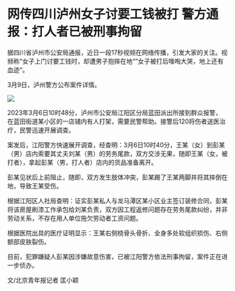 # 网传四川泸州女子讨要工钱被打 警方通报：打人者已被刑事拘留

据四川省泸州市公安局通报，近日一段17秒视频在网络传播，引发大家的关注。视频称“女子上门讨要工钱时，却遭男子抱摔在地“”女子被打后嚎啕大哭，地上还有血迹“。

3月9日，泸州警方公布案件详情。

![](https://inews.gtimg.com/om_bt/OOAueJ_6OQlBTCpFLGOvDFHJiq7_rV9vvLWIHeYaJjKSUAA/1000)

2023年3月6日10时48分，泸州市公安局江阳区分局蓝田派出所接到群众报警，在蓝田街道某小区的一店铺内有人打架，需要民警帮助。接警后120将伤者送医治疗，民警迅速开展调查。

案发后，江阳警方快速展开调查，经查明：3月6日10时40分，王某（女）到彭某（男）店内索要其丈夫刘某（男）的劳务尾款，双方交涉无果，随即王某（女，被打者），拿起彭某（男，打人者）店内的货品准备离开。

彭某见状后上前阻止，随即，双方发生肢体冲突，彭某踢了王某两脚并将其摔倒在地，导致王某受伤。

根据江阳区人社局查明：证实彭某私人与龙马潭区某小区业主签订装修合同，彭某将该房屋刷漆工作承包给刘某负责，双方因工程返修问题存在劳务尾款纠纷，并非劳动关系，不存在用人单位拖欠劳动者工资问题。

根据医院出具的医疗证明显示：王某右侧桡骨头骨折、全身多处软组织损伤、右侧额部皮肤裂伤。

目前，犯罪嫌疑人彭某因涉嫌故意伤害，已被江阳警方依法刑事拘留，案件正在进一步侦办。

文/北京青年报记者 匡小颖

